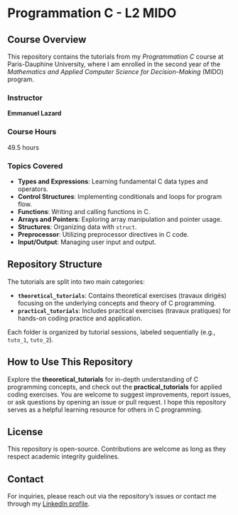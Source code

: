 # Programmation C - L2 MIDO

## Course Overview
This repository contains the tutorials from my *Programmation C* course at Paris-Dauphine University, where I am enrolled in the second year of the *Mathematics and Applied Computer Science for Decision-Making* (MIDO) program.

### Instructor
**Emmanuel Lazard**

### Course Hours
49.5 hours

### Topics Covered
- **Types and Expressions**: Learning fundamental C data types and operators.
- **Control Structures**: Implementing conditionals and loops for program flow.
- **Functions**: Writing and calling functions in C.
- **Arrays and Pointers**: Exploring array manipulation and pointer usage.
- **Structures**: Organizing data with `struct`.
- **Preprocessor**: Utilizing preprocessor directives in C code.
- **Input/Output**: Managing user input and output.

## Repository Structure
The tutorials are split into two main categories:
- **`theoretical_tutorials`**: Contains theoretical exercises (travaux dirigés) focusing on the underlying concepts and theory of C programming.
- **`practical_tutorials`**: Includes practical exercises (travaux pratiques) for hands-on coding practice and application.

Each folder is organized by tutorial sessions, labeled sequentially (e.g., `tuto_1`, `tuto_2`).

## How to Use This Repository
Explore the **theoretical_tutorials** for in-depth understanding of C programming concepts, and check out the **practical_tutorials** for applied coding exercises. You are welcome to suggest improvements, report issues, or ask questions by opening an issue or pull request. I hope this repository serves as a helpful learning resource for others in C programming.

## License
This repository is open-source. Contributions are welcome as long as they respect academic integrity guidelines.

## Contact
For inquiries, please reach out via the repository’s issues or contact me through my [LinkedIn profile](https://www.linkedin.com/in/erwan-poiré).
